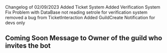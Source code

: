 Changelog of 02/09/2023
Added Ticket System 
Added Verification System 
Fix Problem with DataBase not reading setrole for verification system 
removed a bug from TicketInteraction 
Added GuildCreate Notification for devs only 

Coming Soon 
Message to Owner of the guild who invites the bot 
------------------------------------------------------------------------